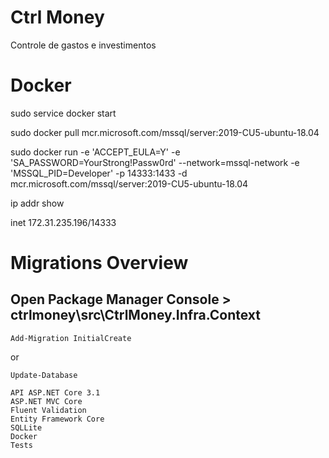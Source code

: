 # Ctrl Money
Controle de gastos e investimentos


# Docker
sudo service docker start

sudo docker pull mcr.microsoft.com/mssql/server:2019-CU5-ubuntu-18.04

sudo docker run -e 'ACCEPT_EULA=Y' -e 'SA_PASSWORD=YourStrong!Passw0rd' --network=mssql-network -e 'MSSQL_PID=Developer' -p 14333:1433 -d mcr.microsoft.com/mssql/server:2019-CU5-ubuntu-18.04

ip addr show

inet 172.31.235.196/14333



# Migrations Overview

## Open Package Manager Console > ctrlmoney\src\CtrlMoney.Infra.Context

```Add-Migration InitialCreate```

or

```Update-Database```



    API ASP.NET Core 3.1
    ASP.NET MVC Core
    Fluent Validation
    Entity Framework Core
    SQLLite
    Docker
    Tests

